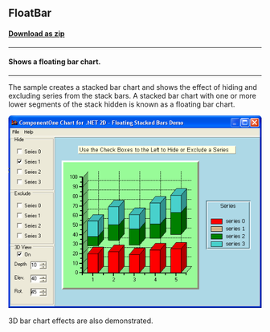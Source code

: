 ## FloatBar
#### [Download as zip](https://minhaskamal.github.io/DownGit/#/home?url=https://github.com/GrapeCity/ComponentOne-WinForms-Samples/tree/master/NetFramework\Charts\VB\FloatBar)
____
#### Shows a floating bar chart.
____
The sample creates a stacked bar chart and shows the effect of hiding and excluding series from the stack bars.
A stacked bar chart with one or more lower segments of the stack hidden is known as a floating bar chart.

![screenshot](screenshot.png)

3D bar chart effects are also demonstrated.